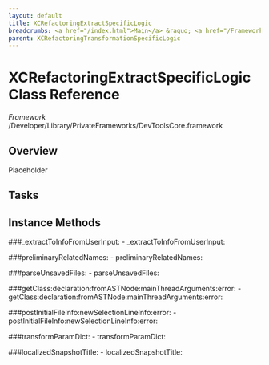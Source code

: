 ```yaml
---
layout: default
title: XCRefactoringExtractSpecificLogic
breadcrumbs: <a href="/index.html">Main</a> &raquo; <a href="/Frameworks.html">Framework</a> &raquo; <a href="/Frameworks/DevToolsCore.html">DevToolsCore</a> &raquo; XCRefactoringExtractSpecificLogic
parent: XCRefactoringTransformationSpecificLogic 
---
```

# XCRefactoringExtractSpecificLogic Class Reference

*Framework* /Developer/Library/PrivateFrameworks/DevToolsCore.framework

## Overview

Placeholder

## Tasks

## Instance Methods

<a name="-_extractToInfoFromUserInput:"></a>
###_extractToInfoFromUserInput:
    - _extractToInfoFromUserInput:

<a name="-preliminaryRelatedNames:"></a>
###preliminaryRelatedNames:
    - preliminaryRelatedNames:

<a name="-parseUnsavedFiles:"></a>
###parseUnsavedFiles:
    - parseUnsavedFiles:

<a name="-getClass:declaration:fromASTNode:mainThreadArguments:error:"></a>
###getClass:declaration:fromASTNode:mainThreadArguments:error:
    - getClass:declaration:fromASTNode:mainThreadArguments:error:

<a name="-postInitialFileInfo:newSelectionLineInfo:error:"></a>
###postInitialFileInfo:newSelectionLineInfo:error:
    - postInitialFileInfo:newSelectionLineInfo:error:

<a name="-transformParamDict:"></a>
###transformParamDict:
    - transformParamDict:

<a name="-localizedSnapshotTitle:"></a>
###localizedSnapshotTitle:
    - localizedSnapshotTitle:

